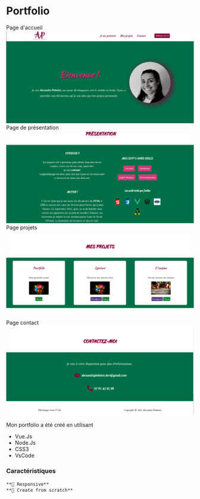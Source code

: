 # Portfolio


Page d'accueil
![Page d'accueil](./Images/Pagedaccueil.png)
Page de présentation
![Page de présentation](./Images/Presentation.png)
Page projets
![Page de présentation](./Images/Projets.png)
Page contact
![Page de présentation](./Images/Contact.png)


Mon portfolio a été créé en utilisant 
- Vue.Js 
- Node.Js
- CSS3
- VsCode

### Caractéristiques
```
**📱 Responsive**
**🎨 Create from scratch**


